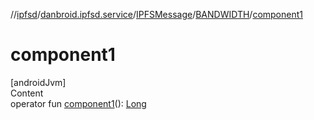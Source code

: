 //[ipfsd](../../../index.md)/[danbroid.ipfsd.service](../../index.md)/[IPFSMessage](../index.md)/[BANDWIDTH](index.md)/[component1](component1.md)



# component1  
[androidJvm]  
Content  
operator fun [component1](component1.md)(): [Long](https://kotlinlang.org/api/latest/jvm/stdlib/kotlin/-long/index.html)  




